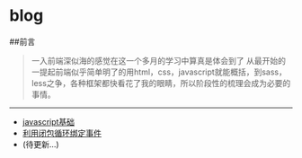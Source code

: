 # blog
##前言
>一入前端深似海的感觉在这一个多月的学习中算真是体会到了
从最开始的一提起前端似乎简单明了的用html，css，javascript就能概括，到sass，less之争，各种框架都快看花了我的眼睛，所以阶段性的梳理会成为必要的事情。 
 - - - 
- [javascript基础](https://github.com/biggersun/blog/blob/master/Javascript%20based%20point.md)  
- [利用闭包循环绑定事件](https://github.com/biggersun/blog/blob/master/index.md)
- (待更新...)

